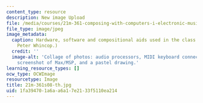 ```yaml
---
content_type: resource
description: New image Upload
file: /media/courses/21m-361-composing-with-computers-i-electronic-music-composition-spring-2008/1fa394701a6aa6a17e2133f5110ea214_21m-361s08-th.jpg
file_type: image/jpeg
image_metadata:
  caption: Hardware, software and compositional aids used in the class. (Photos by
    Peter Whincop.)
  credit: ''
  image-alt: 'Collage of photos: audio processors, MIDI keyboard connected to computer,
    screenshot of Max/MSP, and a pastel drawing.'
learning_resource_types: []
ocw_type: OCWImage
resourcetype: Image
title: 21m-361s08-th.jpg
uid: 1fa39470-1a6a-a6a1-7e21-33f5110ea214
---
```

